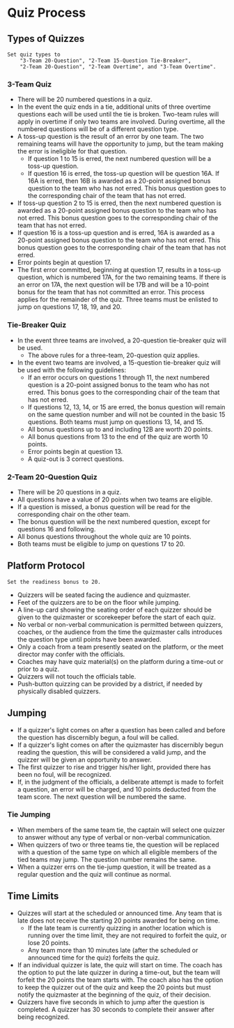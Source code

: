 # Quiz Process

## Types of Quizzes

    Set quiz types to
        "3-Team 20-Question", "2-Team 15-Question Tie-Breaker",
        "2-Team 20-Question", "2-Team Overtime", and "3-Team Overtime".

### 3-Team Quiz
- There will be 20 numbered questions in a quiz.
- In the event the quiz ends in a tie, additional units of three overtime questions each will be used until the tie is broken.  Two-team rules will apply in overtime if only two teams are involved.  During overtime, all the numbered questions will be of a different question type.
- A toss-up question is the result of an error by one team.  The two remaining teams will have the opportunity to jump, but the team making the error is ineligible for that question.
    - If question 1 to 15 is erred, the next numbered question will be a toss-up question. 
    - If question 16 is erred, the toss-up question will be question 16A.  If 16A is erred, then 16B is awarded as a 20-point assigned bonus question to the team who has not erred.  This bonus question goes to the corresponding chair of the team that has not erred. 
- If toss-up question 2 to 15 is erred, then the next numbered question is awarded as a 20-point assigned bonus question to the team who has not erred.  This bonus question goes to the corresponding chair of the team that has not erred. 
- If question 16 is a toss-up question and is erred, 16A is awarded as a 20-point assigned bonus question to the team who has not erred.  This bonus question goes to the corresponding chair of the team that has not erred.
- Error points begin at question 17.
- The first error committed, beginning at question 17, results in a toss-up question, which is numbered 17A, for the two remaining teams.  If there is an error on 17A, the next question will be 17B and will be a 10-point bonus for the team that has not committed an error.  This process applies for the remainder of the quiz.  Three teams must be enlisted to jump on questions 17, 18, 19, and 20.

### Tie-Breaker Quiz
- In the event three teams are involved, a 20-question tie-breaker quiz will be used.
    - The above rules for a three-team, 20-question quiz applies.
- In the event two teams are involved, a 15-question tie-breaker quiz will be used with the following guidelines:
    - If an error occurs on questions 1 through 11, the next numbered question is a 20-point assigned bonus to the team who has not erred.  This bonus goes to the corresponding chair of the team that has not erred.   
    - If questions 12, 13, 14, or 15 are erred, the bonus question will remain on the same question number and will not be counted in the basic 15 questions. Both teams must jump on questions 13, 14, and 15.
    - All bonus questions up to and including 12B are worth 20 points.
    - All bonus questions from 13 to the end of the quiz are worth 10 points.
    - Error points begin at question 13.
    - A quiz-out is 3 correct questions.

### 2-Team 20-Question Quiz
- There will be 20 questions in a quiz.
- All questions have a value of 20 points when two teams are eligible.
- If a question is missed, a bonus question will be read for the corresponding chair on the other team.
- The bonus question will be the next numbered question, except for questions 16 and following.
- All bonus questions throughout the whole quiz are 10 points. 
- Both teams must be eligible to jump on questions 17 to 20.

## Platform Protocol

    Set the readiness bonus to 20.

- Quizzers will be seated facing the audience and quizmaster.
- Feet of the quizzers are to be on the floor while jumping. 
- A line-up card showing the seating order of each quizzer should be given to the quizmaster or scorekeeper before the start of each quiz.
- No verbal or non-verbal communication is permitted between quizzers, coaches, or the audience from the time the quizmaster calls introduces the question type until points have been awarded.
- Only a coach from a team presently seated on the platform, or the meet director may confer with the officials.
- Coaches may have quiz material(s) on the platform during a time-out or prior to a quiz.
- Quizzers will not touch the officials table.
- Push-button quizzing can be provided by a district, if needed by physically disabled quizzers.

## Jumping
- If a quizzer's light comes on after a question has been called and before the question has discernibly begun, a foul will be called.
- If a quizzer's light comes on after the quizmaster has discernibly begun reading the question, this will be considered a valid jump, and the quizzer will be given an opportunity to answer.
- The first quizzer to rise and trigger his/her light, provided there has been no foul, will be recognized.
- If, in the judgment of the officials, a deliberate attempt is made to forfeit a question, an error will be charged, and 10 points deducted from the team score.  The next question will be numbered the same.

### Tie Jumping
- When members of the same team tie, the captain will select one quizzer to answer without any type of verbal or non-verbal communication.
- When quizzers of two or three teams tie, the question will be replaced with a question of the same type on which all eligible members of the tied teams may jump.  The question number remains the same.
- When a quizzer errs on the tie-jump question, it will be treated as a regular question and the quiz will continue as normal.

## Time Limits
- Quizzes will start at the scheduled or announced time.  Any team that is late does not receive the starting 20 points awarded for being on time. 
    - If the late team is currently quizzing in another location which is running over the time limit, they are not required to forfeit the quiz, or lose 20 points.
    - Any team more than 10 minutes late (after the scheduled or announced time for the quiz) forfeits the quiz. 
- If an individual quizzer is late, the quiz will start on time.  The coach has the option to put the late quizzer in during a time-out, but the team will forfeit the 20 points the team starts with. The coach also has the option to keep the quizzer out of the quiz and keep the 20 points but must notify the quizmaster at the beginning of the quiz, of their decision. 
- Quizzers have five seconds in which to jump after the question is completed.
A quizzer has 30 seconds to complete their answer after being recognized.